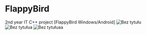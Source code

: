 # FlappyBird
2nd year IT C++ project [FlappyBird Windows/Android]
![Bez tytułu](https://user-images.githubusercontent.com/48603149/81964742-51dbe080-9617-11ea-8bbf-4b35e5a5a9a9.png)
![Bez tytułua](https://user-images.githubusercontent.com/48603149/81964773-5c967580-9617-11ea-8182-3aed77eec381.png)
![Bez tytułuaa](https://user-images.githubusercontent.com/48603149/81964778-5f916600-9617-11ea-9500-041385c88f34.png)
